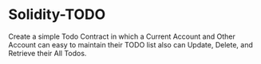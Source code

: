 # Solidity-TODO
Create a simple Todo Contract in which a Current Account and Other Account can easy to maintain their TODO list also can Update, Delete, and Retrieve their All Todos.
